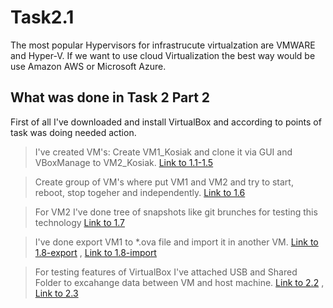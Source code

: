 # Task2.1
The most popular Hypervisors for infrastrucute virtualzation are VMWARE and Hyper-V. If we want to use cloud Virtualization the best way would be use Amazon AWS or Microsoft Azure. 

## What was done in Task 2 Part 2

First of all I've downloaded and install VirtualBox and according to points of task was doing needed action.

> I've created VM's:
Create VM1_Kosiak and clone it via GUI and VBoxManage to VM2_Kosiak. [Link to 1.1-1.5]

> Create group of VM's where put VM1 and VM2 and try to start, reboot, stop togeher and independently. [Link to 1.6]

> For VM2 I've done tree of snapshots like git brunches for testing this technology
[Link to 1.7]

> I've done export VM1 to *.ova file and import it in another VM.
[Link to 1.8-export] ,
[Link to 1.8-import]

> For testing features of VirtualBox I've attached USB and Shared Folder to excahange data between VM and host machine. 
[Link to 2.2] ,
[Link to 2.3]

[Link to 1.1-1.5]: </task2.1/Task2.1p2p1-1.5.jpg>
[Link to 1.6]: </task2.1/Task2.1p2p1.6.jpg>
[Link to 1.7]: </task2.1/Task2.1p2p1.7.jpg>
[Link to 1.8-export]: </task2.1/Task2.1p2p1.8-export.jpg>
[Link to 1.8-import]: </task2.1/Task2.1p2p1.8-import.jpg>
[Link to 2.2]: </task2.1/Task2.1p2p2.2.jpg>
[Link to 2.3]: </task2.1/Task2.1p2p2.3.jpg>